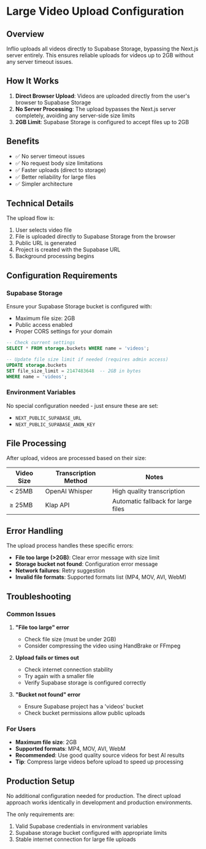# Large Video Upload Configuration

## Overview

Inflio uploads all videos directly to Supabase Storage, bypassing the Next.js server entirely. This ensures reliable uploads for videos up to 2GB without any server timeout issues.

## How It Works

1. **Direct Browser Upload**: Videos are uploaded directly from the user's browser to Supabase Storage
2. **No Server Processing**: The upload bypasses the Next.js server completely, avoiding any server-side size limits
3. **2GB Limit**: Supabase Storage is configured to accept files up to 2GB

## Benefits

- ✅ No server timeout issues
- ✅ No request body size limitations  
- ✅ Faster uploads (direct to storage)
- ✅ Better reliability for large files
- ✅ Simpler architecture

## Technical Details

The upload flow is:
1. User selects video file
2. File is uploaded directly to Supabase Storage from the browser
3. Public URL is generated
4. Project is created with the Supabase URL
5. Background processing begins

## Configuration Requirements

### Supabase Storage

Ensure your Supabase Storage bucket is configured with:
- Maximum file size: 2GB
- Public access enabled
- Proper CORS settings for your domain

```sql
-- Check current settings
SELECT * FROM storage.buckets WHERE name = 'videos';

-- Update file size limit if needed (requires admin access)
UPDATE storage.buckets 
SET file_size_limit = 2147483648  -- 2GB in bytes
WHERE name = 'videos';
```

### Environment Variables

No special configuration needed - just ensure these are set:
- `NEXT_PUBLIC_SUPABASE_URL`
- `NEXT_PUBLIC_SUPABASE_ANON_KEY`

## File Processing

After upload, videos are processed based on their size:

| Video Size | Transcription Method | Notes |
|------------|---------------------|-------|
| < 25MB | OpenAI Whisper | High quality transcription |
| ≥ 25MB | Klap API | Automatic fallback for large files |

## Error Handling

The upload process handles these specific errors:
- **File too large (>2GB)**: Clear error message with size limit
- **Storage bucket not found**: Configuration error message
- **Network failures**: Retry suggestion
- **Invalid file formats**: Supported formats list (MP4, MOV, AVI, WebM)

## Troubleshooting

### Common Issues

1. **"File too large" error**
   - Check file size (must be under 2GB)
   - Consider compressing the video using HandBrake or FFmpeg

2. **Upload fails or times out**
   - Check internet connection stability
   - Try again with a smaller file
   - Verify Supabase storage is configured correctly

3. **"Bucket not found" error**
   - Ensure Supabase project has a 'videos' bucket
   - Check bucket permissions allow public uploads

### For Users

- **Maximum file size**: 2GB
- **Supported formats**: MP4, MOV, AVI, WebM
- **Recommended**: Use good quality source videos for best AI results
- **Tip**: Compress large videos before upload to speed up processing

## Production Setup

No additional configuration needed for production. The direct upload approach works identically in development and production environments.

The only requirements are:
1. Valid Supabase credentials in environment variables
2. Supabase storage bucket configured with appropriate limits
3. Stable internet connection for large file uploads 